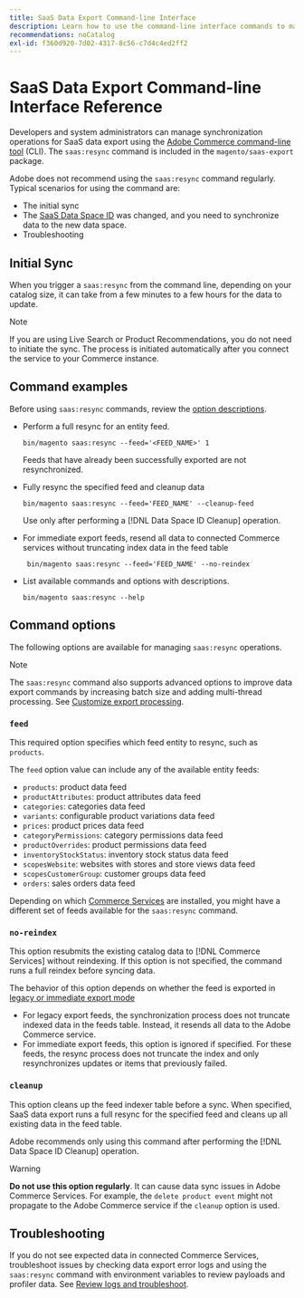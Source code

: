 ```yaml
---
title: SaaS Data Export Command-line Interface
description: Learn how to use the command-line interface commands to manage feeds and processes for the [!DNL data export extension] for Adobe Commerce SaaS services.
recommendations: noCatalog
exl-id: f360d920-7d02-4317-8c56-c7d4c4ed2ff2
---
```

# SaaS Data Export Command-line Interface Reference

Developers and system administrators can manage synchronization operations for SaaS data export using the [Adobe Commerce command-line tool](https://experienceleague.adobe.com/en/docs/commerce-operations/configuration-guide/cli/config-cli) (CLI). The `saas:resync` command is included in the `magento/saas-export` package.

Adobe does not recommend using the `saas:resync` command regularly. Typical scenarios for using the command are:

- The initial sync
- The [SaaS Data Space ID](https://experienceleague.adobe.com/en/docs/commerce-admin/config/services/saas) was changed, and you need to synchronize data to the new data space.
- Troubleshooting

## Initial Sync

When you trigger a `saas:resync` from the command line, depending on your catalog size, it can take from a few minutes to a few hours for the data to update.

>[!NOTE]
>If you are using Live Search or Product Recommendations, you do not need to initiate the sync. The process is initiated automatically after you connect the service to your Commerce instance.

## Command examples

Before using `saas:resync` commands, review the [option descriptions](#command-options).

- Perform a full resync for an entity feed.

  ```
  bin/magento saas:resync --feed='<FEED_NAME>' 1
  ```

  Feeds that have already been successfully exported are not resynchronized.

- Fully resync the specified feed and cleanup data

  ```
  bin/magento saas:resync --feed='FEED_NAME' --cleanup-feed
  ```

  Use only after performing a [!DNL Data Space ID Cleanup] operation.

- For immediate export feeds, resend all data to connected Commerce services without truncating index data in the feed table

  ```
   bin/magento saas:resync --feed='FEED_NAME' --no-reindex
  ```

- List available commands and options with descriptions.

  ```
  bin/magento saas:resync --help
  ```

## Command options

The following options are available for managing `saas:resync` operations.

>[!NOTE]
>
>The `saas:resync` command also supports advanced options to improve data export commands by increasing batch size and adding multi-thread processing. See [Customize export processing](customize-export-processing.md).

### `feed`

This required option specifies which feed entity to resync, such as `products`.

The `feed` option value can include any of the available entity feeds:

- `products`: product data feed
- `productAttributes`: product attributes data feed
- `categories`: categories data feed
- `variants`: configurable product variations data feed
- `prices`: product prices data feed
- `categoryPermissions`: category permissions data feed
- `productOverrides`: product permissions data feed
- `inventoryStockStatus`: inventory stock status data feed
- `scopesWebsite`: websites with stores and store views data feed
- `scopesCustomerGroup`: customer groups data feed
- `orders`: sales orders data feed

Depending on which [Commerce Services](../landing/saas.md) are installed, you might have a different set of feeds available for the `saas:resync` command.

### `no-reindex`

This option resubmits the existing catalog data to [!DNL Commerce Services] without reindexing. If this option is not specified, the command runs a full reindex before syncing data.

The behavior of this option depends on whether the feed is exported in [legacy or immediate export mode](data-synchronization.md#synchronization-modes)

- For legacy export feeds, the synchronization process does not truncate indexed data in the feeds table. Instead, it resends all data to the Adobe Commerce service.
- For immediate export feeds, this option is ignored if specified. For these feeds, the resync process does not truncate the index and only resynchronizes updates or items that previously failed.

### `cleanup`

This option cleans up the feed indexer table before a sync. When specified, SaaS data export runs a full resync for the specified feed and cleans up all existing data in the feed table.

Adobe recommends only using this command after performing the [!DNL Data Space ID Cleanup] operation.

>[!WARNING]
>
>**Do not use this option regularly**. It can cause data sync issues in Adobe Commerce Services. For example, the `delete product event` might not propagate to the Adobe Commerce service if the `cleanup` option is used.

## Troubleshooting

If you do not see expected data in connected Commerce Services, troubleshoot issues by checking data export error logs and using the `saas:resync` command with environment variables to review payloads and profiler data. See [Review logs and troubleshoot](troubleshooting-logging.md).
